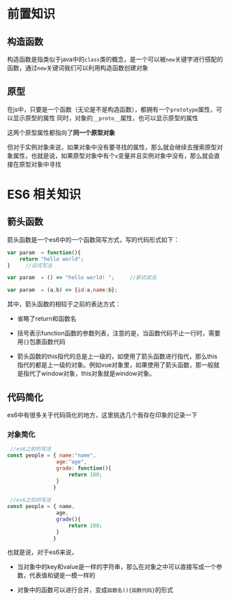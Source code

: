 # 前置知识

## 构造函数

构造函数是指类似于java中的`class`类的概念，是一个可以被`new`关键字进行搭配的函数，通过`new`关键词我们可以利用构造函数创建对象



## 原型

在js中，只要是一个函数（无论是不是构造函数），都拥有一个`prototype`属性，可以显示原型的属性
同时，对象的`__proto__`属性，也可以显示原型的属性

这两个原型属性都指向了**同一个原型对象**

但对于实例对象来说，如果对象中没有要寻找的属性，那么就会继续去搜索原型对象属性，也就是说，如果原型对象中有个`x`变量并且实例对象中没有，那么就会直接在原型对象中寻找


# ES6 相关知识

  ## 箭头函数

  箭头函数是一个es6中的一个函数简写方式，写的代码形式如下：

  ```javascript
  var param  = function(){
      return "hello world";
  }     //旧式写法
  
  var param  = () => "hello world! ";     //新式说法
  
  var param  = (a,b) => {id:a,name:b};  
  
  ```

  其中，箭头函数的相较于之前的表达方式：

-  省略了return和函数名

-  括号表示function函数的参数列表，注意的是，当函数代码不止一行时，需要用`{}`包裹函数代码

-  箭头函数的this指代的总是上一级的，如使用了箭头函数进行指代，那么this指代的都是上一级的对象。例如vue对象里，如果使用了箭头函数，那一般就是指代了window对象，this对象就是window对象。


  ## 代码简化

  es6中有很多关于代码简化的地方，这里挑选几个我存在印象的记录一下

  

  ### 对象简化

  ```javascript
   //es6之前的写法
  const people = { name:"name", 
                  age:"age",
                  grade: function(){
                      return 100;
                  }   
                 }  
                              
   //es6之后的写法                            
  const people = { name, 
                  age,
                  grade(){
                      return 100;
                  }   
                 }  
  ```
  也就是说，对于es6来说，

- 当对象中的key和value是一样的字符串，那么在对象之中可以直接写成一个参数，代表值和键是一模一样的

- 对象中的函数可以进行合并，变成`函数名(){函数代码}`的形式
                  
